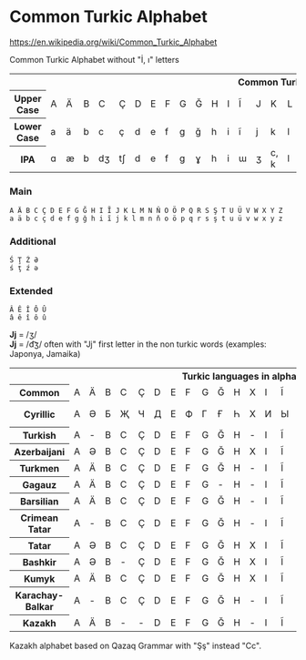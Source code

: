 # Common Turkic Alphabet

https://en.wikipedia.org/wiki/Common_Turkic_Alphabet

Common Turkic Alphabet without "İ, ı" letters

<table>
   <tbody>
      <tr>
         <th colspan="52">Common Turkic Alphabet</th>
      </tr>
      <tr>
         <th>Upper Case</th>
         <td>A</td>
         <td>Ä</td>
         <td>B</td>
         <td>C</td>
         <td>Ç</td>
         <td>D</td>
         <td>E</td>
         <td>F</td>
         <td>G</td>
         <td>Ğ</td>
         <td>H</td>
         <td>I</td>
         <td>Ĩ</td>
         <td>J</td>
         <td>K</td>
         <td>L</td>
         <td>M</td>
         <td>N</td>
         <td>Ň</td>
         <td>O</td>
         <td>Ö</td>
         <td>P</td>
         <td>Q</td>
         <td>R</td>
         <td>S</td>
         <td>Ş</td>
         <td>T</td>
         <td>U</td>
         <td>Ü</td>
         <td>V</td>
         <td>W</td>
         <td>X</td>
         <td>Y</td>
         <td>Z</td>
      </tr>
      <tr>
         <th>Lower Case</th>
         <td>a</td>
         <td>ä</td>
         <td>b</td>
         <td>c</td>
         <td>ç</td>
         <td>d</td>
         <td>e</td>
         <td>f</td>
         <td>g</td>
         <td>ğ</td>
         <td>h</td>
         <td>i</td>
         <td>ĩ</td>
         <td>j</td>
         <td>k</td>
         <td>l</td>
         <td>m</td>
         <td>n</td>
         <td>ň</td>
         <td>o</td>
         <td>ö</td>
         <td>p</td>
         <td>q</td>
         <td>r</td>
         <td>s</td>
         <td>ş</td>
         <td>t</td>
         <td>u</td>
         <td>ü</td>
         <td>v</td>
         <td>w</td>
         <td>x</td>
         <td>y</td>
         <td>z</td>
      </tr>
      <tr>
         <th>IPA</th>
         <td>ɑ</td>
         <td>æ</td>
         <td>b</td>
         <td>dʒ</td>
         <td>tʃ</td>
         <td>d</td>
         <td>e</td>
         <td>f</td>
         <td>g</td>
         <td>ɣ</td>
         <td>h</td>
         <td>i</td>
         <td>ɯ</td>
         <td>ʒ</td>
         <td>c, k</td>
         <td>l</td>
         <td>m</td>
         <td>n</td>
         <td>ŋ</td>
         <td>o</td>
         <td>ø</td>
         <td>p</td>
         <td>q</td>
         <td>r</td>
         <td>s</td>
         <td>ʃ</td>
         <td>t</td>
         <td>u</td>
         <td>y</td>
         <td>v</td>
         <td>w</td>
         <td>x</td>
         <td>j</td>
         <td>z</td>
      </tr>
   </tbody>
</table>

### Main
`A Ä B C Ç D E F G Ğ H I Ĩ J K L M N Ň O Ö P Q R S Ş T U Ü V W X Y Z`<br>
`a ä b c ç d e f g ğ h i ĩ j k l m n ň o ö p q r s ş t u ü v w x y z`

### Additional
`Ś Ţ Ź Ə`<br>
`ś ţ ź ə`

### Extended
`Â Ê Î Ô Û`<br>
`â ê î ô û`

**Jj** = /ʒ/<br>
**Jj** = /d͡ʒ/ often with "Jj" first letter in the non turkic words (examples: Japonya, Jamaika)

<table>
   <tbody>
      <tr>
         <th colspan="52">Turkic languages in alphabets based on the Common Turkic Alphabet</th>
      </tr>
      <tr>
         <th>Common</th>
         <td>A</td>
         <td>Ä</td>
         <td>B</td>
         <td>C</td>
         <td>Ç</td>
         <td>D</td>
         <td>E</td>
         <td>F</td>
         <td>G</td>
         <td>Ğ</td>
         <td>H</td>
         <td>X</td>
         <td>I</td>
         <td>Ĩ</td>
         <td>J</td>
         <td>K</td>
         <td>Q</td>
         <td>L</td>
         <td>M</td>
         <td>N</td>
         <td>Ň</td>
         <td>O</td>
         <td>Ö</td>
         <td>P</td>
         <td>R</td>
         <td>S</td>
         <td>Ś</td>
         <td>Ş</td>
         <td>T</td>
         <td>Ţ</td>
         <td>U</td>
         <td>Ü</td>
         <td>V</td>
         <td>W</td>
         <td>Y</td>
         <td>Z</td>
         <td>Ź</td>
      </tr>
      <tr>
         <th>Cyrillic</th>
         <td>А</td>
         <td>Ә</td>
         <td>Б</td>
         <td>Җ</td>
         <td>Ч</td>
         <td>Д</td>
         <td>Е</td>
         <td>Ф</td>
         <td>Г</td>
         <td>Ғ</td>
         <td>Һ</td>
         <td>Х</td>
         <td>И</td>
         <td>Ы</td>
         <td>Ж</td>
         <td>К</td>
         <td>Ҡ, Қ</td>
         <td>Л</td>
         <td>М</td>
         <td>Н</td>
         <td>Ң</td>
         <td>О</td>
         <td>Ө</td>
         <td>П</td>
         <td>Р</td>
         <td>С</td>
         <td>Ҫ</td>
         <td>Ш</td>
         <td>Т</td>
         <td>Ц</td>
         <td>У</td>
         <td>Ү</td>
         <td>В</td>
         <td>Ў</td>
         <td>Й</td>
         <td>З</td>
         <td>Ҙ</td>
      </tr>
      <tr>
         <th>Turkish</th>
         <td>A</td>
         <td>-</td>
         <td>B</td>
         <td>C</td>
         <td>Ç</td>
         <td>D</td>
         <td>E</td>
         <td>F</td>
         <td>G</td>
         <td>Ğ</td>
         <td>H</td>
         <td>-</td>
         <td>I</td>
         <td>Ĩ</td>
         <td>J</td>
         <td>K</td>
         <td>-</td>
         <td>L</td>
         <td>M</td>
         <td>N</td>
         <td>-</td>
         <td>O</td>
         <td>Ö</td>
         <td>P</td>
         <td>R</td>
         <td>S</td>
         <td>-</td>
         <td>Ş</td>
         <td>T</td>
         <td>-</td>
         <td>U</td>
         <td>Ü</td>
         <td>V</td>
         <td>-</td>
         <td>Y</td>
         <td>Z</td>
         <td>-</td>
      </tr>
      <tr>
         <th>Azerbaijani</th>
         <td>A</td>
         <td>Ə</td>
         <td>B</td>
         <td>C</td>
         <td>Ç</td>
         <td>D</td>
         <td>E</td>
         <td>F</td>
         <td>G</td>
         <td>Ğ</td>
         <td>H</td>
         <td>X</td>
         <td>I</td>
         <td>Ĩ</td>
         <td>J</td>
         <td>K</td>
         <td>Q</td>
         <td>L</td>
         <td>M</td>
         <td>N</td>
         <td>-</td>
         <td>O</td>
         <td>Ö</td>
         <td>P</td>
         <td>R</td>
         <td>S</td>
         <td>-</td>
         <td>Ş</td>
         <td>T</td>
         <td>-</td>
         <td>U</td>
         <td>Ü</td>
         <td>V</td>
         <td>-</td>
         <td>Y</td>
         <td>Z</td>
         <td>-</td>
      </tr>
      <tr>
         <th>Turkmen</th>
         <td>A</td>
         <td>Ä</td>
         <td>B</td>
         <td>C</td>
         <td>Ç</td>
         <td>D</td>
         <td>E</td>
         <td>F</td>
         <td>G</td>
         <td>Ğ</td>
         <td>H</td>
         <td>-</td>
         <td>I</td>
         <td>Ĩ</td>
         <td>J</td>
         <td>K</td>
         <td>-</td>
         <td>L</td>
         <td>M</td>
         <td>N</td>
         <td>Ň</td>
         <td>O</td>
         <td>Ö</td>
         <td>P</td>
         <td>R</td>
         <td>S</td>
         <td>-</td>
         <td>Ş</td>
         <td>T</td>
         <td>-</td>
         <td>U</td>
         <td>Ü</td>
         <td>V</td>
         <td>-</td>
         <td>Y</td>
         <td>Z</td>
         <td>-</td>
      </tr>
      <tr>
         <th>Gagauz</th>
         <td>A</td>
         <td>Ä</td>
         <td>B</td>
         <td>C</td>
         <td>Ç</td>
         <td>D</td>
         <td>E</td>
         <td>F</td>
         <td>G</td>
         <td>-</td>
         <td>H</td>
         <td>-</td>
         <td>I</td>
         <td>Ĩ</td>
         <td>J</td>
         <td>K</td>
         <td>-</td>
         <td>L</td>
         <td>M</td>
         <td>N</td>
         <td>-</td>
         <td>O</td>
         <td>Ö</td>
         <td>P</td>
         <td>R</td>
         <td>S</td>
         <td>-</td>
         <td>Ş</td>
         <td>T</td>
         <td>Ţ</td>
         <td>U</td>
         <td>Ü</td>
         <td>V</td>
         <td>-</td>
         <td>Y</td>
         <td>Z</td>
         <td>-</td>
      </tr>
      <tr>
         <th>Barsilian</th>
         <td>A</td>
         <td>Ä</td>
         <td>B</td>
         <td>C</td>
         <td>Ç</td>
         <td>D</td>
         <td>E</td>
         <td>F</td>
         <td>G</td>
         <td>Ğ</td>
         <td>H</td>
         <td>-</td>
         <td>I</td>
         <td>Ĩ</td>
         <td>J</td>
         <td>K</td>
         <td>-</td>
         <td>L</td>
         <td>M</td>
         <td>N</td>
         <td>Ň</td>
         <td>O</td>
         <td>Ö</td>
         <td>P</td>
         <td>R</td>
         <td>S</td>
         <td>-</td>
         <td>Ş</td>
         <td>T</td>
         <td>-</td>
         <td>U</td>
         <td>Ü</td>
         <td>V</td>
         <td>W</td>
         <td>Y</td>
         <td>Z</td>
         <td>-</td>
      </tr>
      <tr>
         <th>Crimean Tatar</th>
         <td>A</td>
         <td>-</td>
         <td>B</td>
         <td>C</td>
         <td>Ç</td>
         <td>D</td>
         <td>E</td>
         <td>F</td>
         <td>G</td>
         <td>Ğ</td>
         <td>H</td>
         <td>-</td>
         <td>I</td>
         <td>Ĩ</td>
         <td>J</td>
         <td>K</td>
         <td>Q</td>
         <td>L</td>
         <td>M</td>
         <td>N</td>
         <td>Ň</td>
         <td>O</td>
         <td>Ö</td>
         <td>P</td>
         <td>R</td>
         <td>S</td>
         <td>-</td>
         <td>Ş</td>
         <td>T</td>
         <td>-</td>
         <td>U</td>
         <td>Ü</td>
         <td>V</td>
         <td>-</td>
         <td>Y</td>
         <td>Z</td>
         <td>-</td>
      </tr>
      <tr>
         <th>Tatar</th>
         <td>A</td>
         <td>Ə</td>
         <td>B</td>
         <td>C</td>
         <td>Ç</td>
         <td>D</td>
         <td>E</td>
         <td>F</td>
         <td>G</td>
         <td>Ğ</td>
         <td>H</td>
         <td>X</td>
         <td>I</td>
         <td>Ĩ</td>
         <td>J</td>
         <td>K</td>
         <td>Q</td>
         <td>L</td>
         <td>M</td>
         <td>N</td>
         <td>Ň</td>
         <td>O</td>
         <td>Ö</td>
         <td>P</td>
         <td>R</td>
         <td>S</td>
         <td>-</td>
         <td>Ş</td>
         <td>T</td>
         <td>-</td>
         <td>U</td>
         <td>Ü</td>
         <td>V</td>
         <td>W</td>
         <td>Y</td>
         <td>Z</td>
         <td>-</td>
      </tr>
      <tr>
         <th>Bashkir</th>
         <td>A</td>
         <td>Ə</td>
         <td>B</td>
         <td>-</td>
         <td>Ç</td>
         <td>D</td>
         <td>E</td>
         <td>F</td>
         <td>G</td>
         <td>Ğ</td>
         <td>H</td>
         <td>X</td>
         <td>I</td>
         <td>Ĩ</td>
         <td>J</td>
         <td>K</td>
         <td>Q</td>
         <td>L</td>
         <td>M</td>
         <td>N</td>
         <td>Ň</td>
         <td>O</td>
         <td>Ö</td>
         <td>P</td>
         <td>R</td>
         <td>S</td>
         <td>Ś</td>
         <td>Ş</td>
         <td>T</td>
         <td>-</td>
         <td>U</td>
         <td>Ü</td>
         <td>V</td>
         <td>W</td>
         <td>Y</td>
         <td>Z</td>
         <td>Ź</td>
      </tr>
      <tr>
         <th>Kumyk</th>
         <td>A</td>
         <td>Ä</td>
         <td>B</td>
         <td>C</td>
         <td>Ç</td>
         <td>D</td>
         <td>E</td>
         <td>F</td>
         <td>G</td>
         <td>Ğ</td>
         <td>H</td>
         <td>X</td>
         <td>I</td>
         <td>Ĩ</td>
         <td>J</td>
         <td>K</td>
         <td>Q</td>
         <td>L</td>
         <td>M</td>
         <td>N</td>
         <td>Ň</td>
         <td>O</td>
         <td>Ö</td>
         <td>P</td>
         <td>R</td>
         <td>S</td>
         <td>-</td>
         <td>Ş</td>
         <td>T</td>
         <td>Ţ</td>
         <td>U</td>
         <td>Ü</td>
         <td>V</td>
         <td>W</td>
         <td>Y</td>
         <td>Z</td>
         <td>-</td>
      </tr>
      <tr>
         <th>Karachay-Balkar</th>
         <td>A</td>
         <td>-</td>
         <td>B</td>
         <td>C</td>
         <td>Ç</td>
         <td>D</td>
         <td>E</td>
         <td>F</td>
         <td>G</td>
         <td>Ğ</td>
         <td>H</td>
         <td>-</td>
         <td>I</td>
         <td>Ĩ</td>
         <td>J</td>
         <td>K</td>
         <td>Q</td>
         <td>L</td>
         <td>M</td>
         <td>N</td>
         <td>Ň</td>
         <td>O</td>
         <td>Ö</td>
         <td>P</td>
         <td>R</td>
         <td>S</td>
         <td>-</td>
         <td>Ş</td>
         <td>T</td>
         <td>Ţ</td>
         <td>U</td>
         <td>Ü</td>
         <td>V</td>
         <td>W</td>
         <td>Y</td>
         <td>Z</td>
         <td>-</td>
      </tr>
      <tr>
         <th>Kazakh</th>
         <td>A</td>
         <td>Ä</td>
         <td>B</td>
         <td>-</td>
         <td>-</td>
         <td>D</td>
         <td>E</td>
         <td>F</td>
         <td>G</td>
         <td>Ğ</td>
         <td>H</td>
         <td>-</td>
         <td>I</td>
         <td>Ĩ</td>
         <td>J</td>
         <td>K</td>
         <td>Q</td>
         <td>L</td>
         <td>M</td>
         <td>N</td>
         <td>Ň</td>
         <td>O</td>
         <td>Ö</td>
         <td>P</td>
         <td>R</td>
         <td>S</td>
         <td>-</td>
         <td>Ş</td>
         <td>T</td>
         <td>-</td>
         <td>U</td>
         <td>Ü</td>
         <td>V</td>
         <td>W</td>
         <td>Y</td>
         <td>Z</td>
         <td>-</td>
      </tr>
   </tbody>
</table>

Kazakh alphabet based on Qazaq Grammar with "Şş" instead "Cc". 
